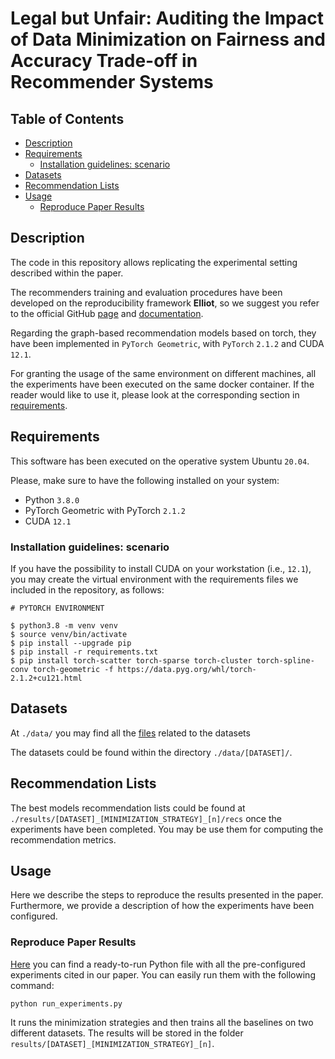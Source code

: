 # Legal but Unfair: Auditing the Impact of Data Minimization on Fairness and Accuracy Trade-off in Recommender Systems

## Table of Contents

- [Description](#description)
- [Requirements](#requirements)
  - [Installation guidelines: scenario](#installation-guidelines-scenario)
- [Datasets](#datasets)
- [Recommendation Lists](#recommendation-lists)
- [Usage](#usage)
  - [Reproduce Paper Results](#reproduce-paper-results)



## Description

The code in this repository allows replicating the experimental setting described within the paper.

The recommenders training and evaluation procedures have been developed on the reproducibility framework **Elliot**,
so we suggest you refer to the official GitHub 
[page](https://github.com/sisinflab/elliot) and 
[documentation](https://elliot.readthedocs.io/en/latest/).

Regarding the graph-based recommendation models based on torch, they have been implemented
in `PyTorch Geometric`, with `PyTorch` `2.1.2` and CUDA `12.1`.

For granting the usage of the same environment on different machines, 
all the experiments have been executed on the same docker container.
If the reader would like to use it, 
please look at the corresponding section in [requirements](#requirements).

## Requirements 

This software has been executed on the operative system Ubuntu `20.04`.

Please, make sure to have the following installed on your system:

* Python `3.8.0`
* PyTorch Geometric with PyTorch `2.1.2` 
* CUDA `12.1`

### Installation guidelines: scenario
If you have the possibility to install CUDA on your workstation (i.e., `12.1`), you may create the virtual environment with the requirements files we included in the repository, as follows:

```
# PYTORCH ENVIRONMENT 

$ python3.8 -m venv venv
$ source venv/bin/activate
$ pip install --upgrade pip
$ pip install -r requirements.txt
$ pip install torch-scatter torch-sparse torch-cluster torch-spline-conv torch-geometric -f https://data.pyg.org/whl/torch-2.1.2+cu121.html
```


## Datasets

At `./data/` you may find all the [files](data) related to 
the datasets

The datasets could be found within the directory `./data/[DATASET]/`. 


## Recommendation Lists

The best models recommendation lists could be found at `./results/[DATASET]_[MINIMIZATION_STRATEGY]_[n]/recs` once the experiments have been completed.
You may be use them for computing the recommendation metrics.


## Usage

Here we describe the steps to reproduce the results presented in the paper. 
Furthermore, we provide a description of how the experiments have been configured.

### Reproduce Paper Results

[Here](run_experiments.py) you can find a ready-to-run Python file with all the pre-configured experiments cited in our paper.
You can easily run them with the following command:

```
python run_experiments.py
```

It runs the minimization strategies and then trains  all the baselines on two different datasets.
The results will be stored in the folder ```results/[DATASET]_[MINIMIZATION_STRATEGY]_[n]```.


